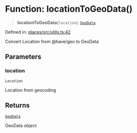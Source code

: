 # Function: locationToGeoData()

> **locationToGeoData**(`location`): [`GeoData`](../interfaces/GeoData.md)

Defined in: [places/src/utils.ts:42](https://github.com/happyvertical/smrt/blob/3e10e04571f8229dee5c87ee2f9b9b06c6c49f12/packages/places/src/utils.ts#L42)

Convert Location from @have/geo to GeoData

## Parameters

### location

`Location`

Location from geocoding

## Returns

[`GeoData`](../interfaces/GeoData.md)

GeoData object
